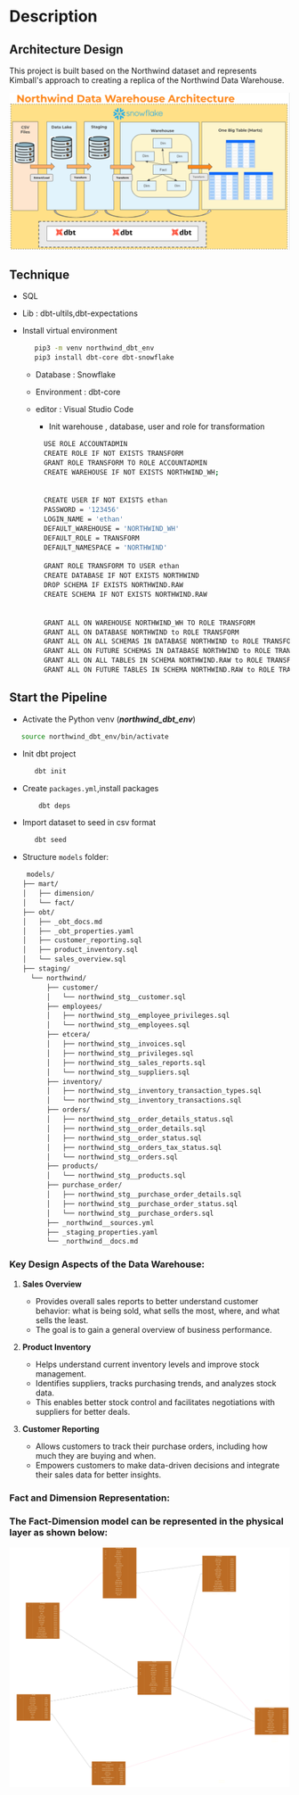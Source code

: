 # Description

## Architecture Design

This project is built based on the Northwind dataset and represents Kimball's approach to creating a replica of the Northwind Data Warehouse.

![Input Schema](assets/architecture_v1.png)

## Technique

- SQL
- Lib : dbt-ultils,dbt-expectations
- Install virtual environment

  ```bash
     pip3 -m venv northwind_dbt_env
     pip3 install dbt-core dbt-snowflake
  ```

  - Database : Snowflake
  - Environment : dbt-core
  - editor : Visual Studio Code

    - Init warehouse , database, user and role for transformation

    ```bash
      USE ROLE ACCOUNTADMIN
      CREATE ROLE IF NOT EXISTS TRANSFORM
      GRANT ROLE TRANSFORM TO ROLE ACCOUNTADMIN
      CREATE WAREHOUSE IF NOT EXISTS NORTHWIND_WH;


      CREATE USER IF NOT EXISTS ethan
      PASSWORD = '123456'
      LOGIN_NAME = 'ethan'
      DEFAULT_WAREHOUSE = 'NORTHWIND_WH'
      DEFAULT_ROLE = TRANSFORM
      DEFAULT_NAMESPACE = 'NORTHWIND'

      GRANT ROLE TRANSFORM TO USER ethan
      CREATE DATABASE IF NOT EXISTS NORTHWIND
      DROP SCHEMA IF EXISTS NORTHWIND.RAW
      CREATE SCHEMA IF NOT EXISTS NORTHWIND.RAW


      GRANT ALL ON WAREHOUSE NORTHWIND_WH TO ROLE TRANSFORM
      GRANT ALL ON DATABASE NORTHWIND to ROLE TRANSFORM
      GRANT ALL ON ALL SCHEMAS IN DATABASE NORTHWIND to ROLE TRANSFORM
      GRANT ALL ON FUTURE SCHEMAS IN DATABASE NORTHWIND to ROLE TRANSFORM
      GRANT ALL ON ALL TABLES IN SCHEMA NORTHWIND.RAW to ROLE TRANSFORM
      GRANT ALL ON FUTURE TABLES IN SCHEMA NORTHWIND.RAW to ROLE TRANSFORM

    ```

## Start the Pipeline

- Activate the Python venv (**_northwind_dbt_env_**)

```bash
   source northwind_dbt_env/bin/activate
```

- Init dbt project
  ```bash
     dbt init
  ```
- Create `packages.yml`,install packages
  ```bash
      dbt deps
  ```
- Import dataset to seed in csv format
  ```bash
     dbt seed
  ```
- Structure `models` folder:

  ```bash
   models/
  ├── mart/
  │   ├── dimension/
  │   └── fact/
  ├── obt/
  │   ├── _obt_docs.md
  │   ├── _obt_properties.yaml
  │   ├── customer_reporting.sql
  │   ├── product_inventory.sql
  │   └── sales_overview.sql
  ├── staging/
    └── northwind/
        ├── customer/
        │   └── northwind_stg__customer.sql
        ├── employees/
        │   ├── northwind_stg__employee_privileges.sql
        │   └── northwind_stg__employees.sql
        ├── etcera/
        │   ├── northwind_stg__invoices.sql
        │   ├── northwind_stg__privileges.sql
        │   ├── northwind_stg__sales_reports.sql
        │   └── northwind_stg__suppliers.sql
        ├── inventory/
        │   ├── northwind_stg__inventory_transaction_types.sql
        │   └── northwind_stg__inventory_transactions.sql
        ├── orders/
        │   ├── northwind_stg__order_details_status.sql
        │   ├── northwind_stg__order_details.sql
        │   ├── northwind_stg__order_status.sql
        │   ├── northwind_stg__orders_tax_status.sql
        │   └── northwind_stg__orders.sql
        ├── products/
        │   └── northwind_stg__products.sql
        ├── purchase_order/
        │   ├── northwind_stg__purchase_order_details.sql
        │   ├── northwind_stg__purchase_order_status.sql
        │   └── northwind_stg__purchase_orders.sql
        ├── _northwind__sources.yml
        ├── _staging_properties.yaml
        └── _northwind__docs.md

  ```

### Key Design Aspects of the Data Warehouse:

1. **Sales Overview**

   - Provides overall sales reports to better understand customer behavior: what is being sold, what sells the most, where, and what sells the least.
   - The goal is to gain a general overview of business performance.

2. **Product Inventory**

   - Helps understand current inventory levels and improve stock management.
   - Identifies suppliers, tracks purchasing trends, and analyzes stock data.
   - This enables better stock control and facilitates negotiations with suppliers for better deals.

3. **Customer Reporting**
   - Allows customers to track their purchase orders, including how much they are buying and when.
   - Empowers customers to make data-driven decisions and integrate their sales data for better insights.

### Fact and Dimension Representation:

### The Fact-Dimension model can be represented in the physical layer as shown below:

![Fact-Dimension Model](assets/northwind_physical.png)
